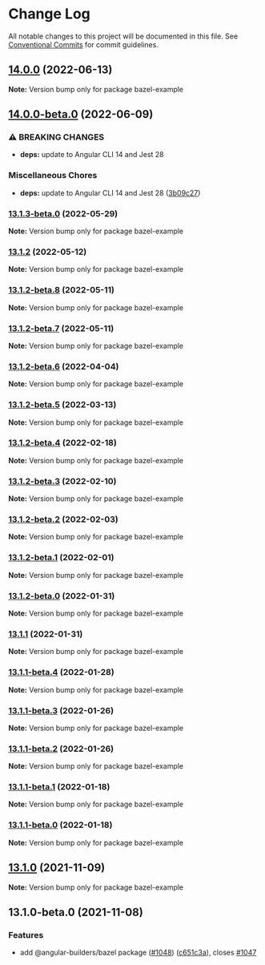 # Change Log

All notable changes to this project will be documented in this file.
See [Conventional Commits](https://conventionalcommits.org) for commit guidelines.

## [14.0.0](https://github.com/just-jeb/angular-builders/compare/bazel-example@14.0.0-beta.0...bazel-example@14.0.0) (2022-06-13)

**Note:** Version bump only for package bazel-example

## [14.0.0-beta.0](https://github.com/just-jeb/angular-builders/compare/bazel-example@13.1.3-beta.0...bazel-example@14.0.0-beta.0) (2022-06-09)

### ⚠ BREAKING CHANGES

- **deps:** update to Angular CLI 14 and Jest 28

### Miscellaneous Chores

- **deps:** update to Angular CLI 14 and Jest 28 ([3b09c27](https://github.com/just-jeb/angular-builders/commit/3b09c27bca0830c4fbd934c9b628df232149a948))

### [13.1.3-beta.0](https://github.com/just-jeb/angular-builders/compare/bazel-example@13.1.2...bazel-example@13.1.3-beta.0) (2022-05-29)

**Note:** Version bump only for package bazel-example

### [13.1.2](https://github.com/just-jeb/angular-builders/compare/bazel-example@13.1.2-beta.8...bazel-example@13.1.2) (2022-05-12)

**Note:** Version bump only for package bazel-example

### [13.1.2-beta.8](https://github.com/just-jeb/angular-builders/compare/bazel-example@13.1.2-beta.7...bazel-example@13.1.2-beta.8) (2022-05-11)

**Note:** Version bump only for package bazel-example

### [13.1.2-beta.7](https://github.com/just-jeb/angular-builders/compare/bazel-example@13.1.2-beta.6...bazel-example@13.1.2-beta.7) (2022-05-11)

**Note:** Version bump only for package bazel-example

### [13.1.2-beta.6](https://github.com/just-jeb/angular-builders/compare/bazel-example@13.1.2-beta.5...bazel-example@13.1.2-beta.6) (2022-04-04)

**Note:** Version bump only for package bazel-example

### [13.1.2-beta.5](https://github.com/just-jeb/angular-builders/compare/bazel-example@13.1.2-beta.4...bazel-example@13.1.2-beta.5) (2022-03-13)

**Note:** Version bump only for package bazel-example

### [13.1.2-beta.4](https://github.com/just-jeb/angular-builders/compare/bazel-example@13.1.2-beta.3...bazel-example@13.1.2-beta.4) (2022-02-18)

**Note:** Version bump only for package bazel-example

### [13.1.2-beta.3](https://github.com/just-jeb/angular-builders/compare/bazel-example@13.1.2-beta.2...bazel-example@13.1.2-beta.3) (2022-02-10)

**Note:** Version bump only for package bazel-example

### [13.1.2-beta.2](https://github.com/just-jeb/angular-builders/compare/bazel-example@13.1.2-beta.1...bazel-example@13.1.2-beta.2) (2022-02-03)

**Note:** Version bump only for package bazel-example

### [13.1.2-beta.1](https://github.com/just-jeb/angular-builders/compare/bazel-example@13.1.2-beta.0...bazel-example@13.1.2-beta.1) (2022-02-01)

**Note:** Version bump only for package bazel-example

### [13.1.2-beta.0](https://github.com/just-jeb/angular-builders/compare/bazel-example@13.1.1...bazel-example@13.1.2-beta.0) (2022-01-31)

**Note:** Version bump only for package bazel-example

### [13.1.1](https://github.com/just-jeb/angular-builders/compare/bazel-example@13.1.1-beta.4...bazel-example@13.1.1) (2022-01-31)

**Note:** Version bump only for package bazel-example

### [13.1.1-beta.4](https://github.com/just-jeb/angular-builders/compare/bazel-example@13.1.1-beta.3...bazel-example@13.1.1-beta.4) (2022-01-28)

**Note:** Version bump only for package bazel-example

### [13.1.1-beta.3](https://github.com/just-jeb/angular-builders/compare/bazel-example@13.1.1-beta.2...bazel-example@13.1.1-beta.3) (2022-01-26)

**Note:** Version bump only for package bazel-example

### [13.1.1-beta.2](https://github.com/just-jeb/angular-builders/compare/bazel-example@13.1.1-beta.1...bazel-example@13.1.1-beta.2) (2022-01-26)

**Note:** Version bump only for package bazel-example

### [13.1.1-beta.1](https://github.com/just-jeb/angular-builders/compare/bazel-example@13.1.1-beta.0...bazel-example@13.1.1-beta.1) (2022-01-18)

**Note:** Version bump only for package bazel-example

### [13.1.1-beta.0](https://github.com/just-jeb/angular-builders/compare/bazel-example@13.1.0...bazel-example@13.1.1-beta.0) (2022-01-18)

**Note:** Version bump only for package bazel-example

## [13.1.0](https://github.com/just-jeb/angular-builders/compare/bazel-example@13.1.0-beta.0...bazel-example@13.1.0) (2021-11-09)

**Note:** Version bump only for package bazel-example

## 13.1.0-beta.0 (2021-11-08)

### Features

- add @angular-builders/bazel package ([#1048](https://github.com/just-jeb/angular-builders/issues/1048)) ([c651c3a](https://github.com/just-jeb/angular-builders/commit/c651c3a338555ea7f082d884d6fe3cc18344c0cd)), closes [#1047](https://github.com/just-jeb/angular-builders/issues/1047)
